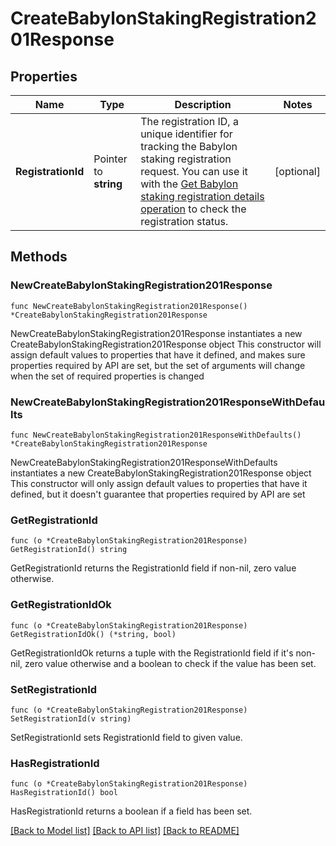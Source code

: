 # CreateBabylonStakingRegistration201Response

## Properties

Name | Type | Description | Notes
------------ | ------------- | ------------- | -------------
**RegistrationId** | Pointer to **string** | The registration ID, a unique identifier for tracking the Babylon staking registration request. You can use it with the [Get Babylon staking registration details operation](https://www.cobo.com/developers/v2/api-references/stakings/get_babylon_staking_registration_details) to check the registration status. | [optional] 

## Methods

### NewCreateBabylonStakingRegistration201Response

`func NewCreateBabylonStakingRegistration201Response() *CreateBabylonStakingRegistration201Response`

NewCreateBabylonStakingRegistration201Response instantiates a new CreateBabylonStakingRegistration201Response object
This constructor will assign default values to properties that have it defined,
and makes sure properties required by API are set, but the set of arguments
will change when the set of required properties is changed

### NewCreateBabylonStakingRegistration201ResponseWithDefaults

`func NewCreateBabylonStakingRegistration201ResponseWithDefaults() *CreateBabylonStakingRegistration201Response`

NewCreateBabylonStakingRegistration201ResponseWithDefaults instantiates a new CreateBabylonStakingRegistration201Response object
This constructor will only assign default values to properties that have it defined,
but it doesn't guarantee that properties required by API are set

### GetRegistrationId

`func (o *CreateBabylonStakingRegistration201Response) GetRegistrationId() string`

GetRegistrationId returns the RegistrationId field if non-nil, zero value otherwise.

### GetRegistrationIdOk

`func (o *CreateBabylonStakingRegistration201Response) GetRegistrationIdOk() (*string, bool)`

GetRegistrationIdOk returns a tuple with the RegistrationId field if it's non-nil, zero value otherwise
and a boolean to check if the value has been set.

### SetRegistrationId

`func (o *CreateBabylonStakingRegistration201Response) SetRegistrationId(v string)`

SetRegistrationId sets RegistrationId field to given value.

### HasRegistrationId

`func (o *CreateBabylonStakingRegistration201Response) HasRegistrationId() bool`

HasRegistrationId returns a boolean if a field has been set.


[[Back to Model list]](../README.md#documentation-for-models) [[Back to API list]](../README.md#documentation-for-api-endpoints) [[Back to README]](../README.md)


